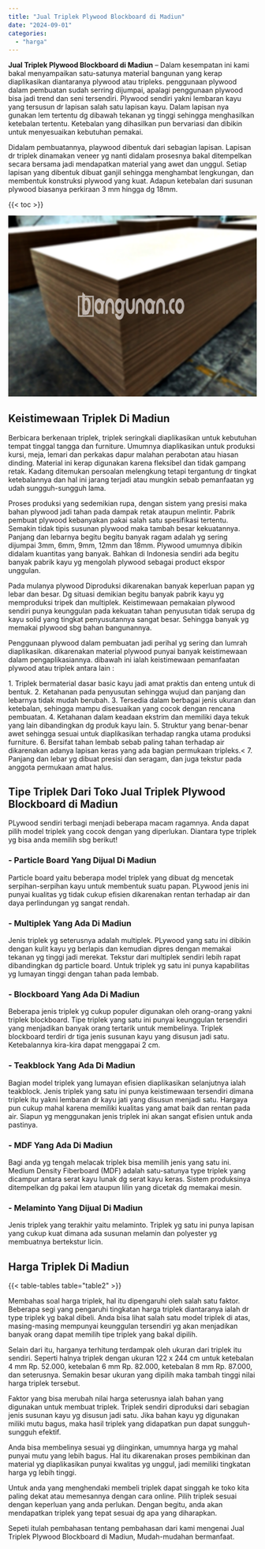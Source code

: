 ```yaml
---
title: "Jual Triplek Plywood Blockboard di Madiun"
date: "2024-09-01"
categories: 
  - "harga"
---
```


**Jual Triplek Plywood Blockboard di Madiun** – Dalam kesempatan ini kami bakal menyampaikan satu-satunya material bangunan yang kerap diaplikasikan diantaranya plywood atau tripleks. penggunaan plywood dalam pembuatan sudah serring dijumpai, apalagi penggunaan plywood bisa jadi trend dan seni tersendiri. Plywood sendiri yakni lembaran kayu yang tersusun dr lapisan salah satu lapisan kayu. Dalam lapisan nya gunakan lem tertentu dg dibawah tekanan yg tinggi sehingga menghasilkan ketebalan tertentu. Ketebalan yang dihasilkan pun bervariasi dan dibikin untuk menyesuaikan kebutuhan pemakai.

Didalam pembuatannya, playwood dibentuk dari sebagian lapisan. Lapisan dr triplek dinamakan veneer yg nanti didalam prosesnya bakal ditempelkan secara bersama jadi mendapatkan material yang awet dan unggul. Setiap lapisan yang dibentuk dibuat ganjil sehingga menghambat lengkungan, dan membentuk konstruksi plywood yang kuat. Adapun ketebalan dari susunan plywood biasanya perkiraan 3 mm hingga dg 18mm.

{{< toc >}}

![Jual Triplek Plywood Blockboard di Madiun](/images/jual-triplek-murah-41.png)

## Keistimewaan Triplek Di Madiun

Berbicara berkenaan triplek, triplek seringkali diaplikasikan untuk kebutuhan tempat tinggal tangga dan furniture. Umumnya diaplikasikan untuk produksi kursi, meja, lemari dan perkakas dapur malahan perabotan atau hiasan dinding. Material ini kerap digunakan karena fleksibel dan tidak gampang retak. Kadang ditemukan persoalan melengkung tetapi tergantung dr tingkat ketebalannya dan hal ini jarang terjadi atau mungkin sebab pemanfaatan yg udah sungguh-sungguh lama.

Proses produksi yang sedemikian rupa, dengan sistem yang presisi maka bahan plywood jadi tahan pada dampak retak ataupun melintir. Pabrik pembuat plywood kebanyakan pakai salah satu spesifikasi tertentu. Semakin tidak tipis susunan plywood maka tambah besar kekuatannya. Panjang dan lebarnya begitu begitu banyak ragam adalah yg sering dijumpai 3mm, 6mm, 9mm, 12mm dan 18mm. Plywood umumnya dibikin didalam kuantitas yang banyak. Bahkan di Indonesia sendiri ada begitu banyak pabrik kayu yg mengolah plywood sebagai product ekspor unggulan.

Pada mulanya plywood Diproduksi dikarenakan banyak keperluan papan yg lebar dan besar. Dg situasi demikian begitu banyak pabrik kayu yg memproduksi tripek dan multiplek. Keistimewaan pemakaian plywood sendiri punya keunggulan pada kekuatan tahan penyusutan tidak serupa dg kayu solid yang tingkat penyusutannya sangat besar. Sehingga banyak yg memakai plywood sbg bahan bangunannya.

Penggunaan plywood dalam pembuatan jadi perihal yg sering dan lumrah diaplikasikan. dikarenakan material plywood punyai banyak keistimewaan dalam pengaplikasiannya. dibawah ini ialah keistimewaan pemanfaatan plywood atau triplek antara lain :

1\. Triplek bermaterial dasar basic kayu jadi amat praktis dan enteng untuk di bentuk. 2. Ketahanan pada penyusutan sehingga wujud dan panjang dan lebarnya tidak mudah berubah. 3. Tersedia dalam berbagai jenis ukuran dan ketebalan, sehingga mampu disesuaikan yang cocok dengan rencana pembuatan. 4. Ketahanan dalam keadaan ekstrim dan memiliki daya tekuk yang lain dibandingkan dg produk kayu lain. 5. Struktur yang benar-benar awet sehingga sesuai untuk diaplikasikan terhadap rangka utama produksi furniture. 6. Bersifat tahan lembab sebab paling tahan terhadap air dikarenakan adanya lapisan keras yang ada bagian permukaan tripleks.< 7. Panjang dan lebar yg dibuat presisi dan seragam, dan juga tekstur pada anggota permukaan amat halus.

## Tipe Triplek Dari Toko Jual Triplek Plywood Blockboard di Madiun

PLywood sendiri terbagi menjadi beberapa macam ragamnya. Anda dapat pilih model triplek yang cocok dengan yang diperlukan. Diantara type triplek yg bisa anda memilih sbg berikut!

### \- Particle Board Yang Dijual Di Madiun

Particle board yaitu beberapa model triplek yang dibuat dg mencetak serpihan-serpihan kayu untuk membentuk suatu papan. PLywood jenis ini punyai kualitas yg tidak cukup efisien dikarenakan rentan terhadap air dan daya perlindungan yg sangat rendah.

### \- Multiplek Yang Ada Di Madiun

Jenis triplek yg seterusnya adalah multiplek. PLywood yang satu ini dibikin dengan kulit kayu yg berlapis dan kemudian dipres dengan memakai tekanan yg tinggi jadi merekat. Tekstur dari multiplek sendiri lebih rapat dibandingkan dg particle board. Untuk triplek yg satu ini punya kapabilitas yg lumayan tinggi dengan tahan pada lembab.

### \- Blockboard Yang Ada Di Madiun

Beberapa jenis triplek yg cukup populer digunakan oleh orang-orang yakni triplek blockboard. Tipe triplek yang satu ini punyai keunggulan tersendiri yang menjadikan banyak orang tertarik untuk membelinya. Triplek blockboard terdiri dr tiga jenis susunan kayu yang disusun jadi satu. Ketebalannya kira-kira dapat menggapai 2 cm.

### \- Teakblock Yang Ada Di Madiun

Bagian model triplek yang lumayan efisien diaplikasikan selanjutnya ialah teakblock. Jenis triplek yang satu ini punya keistimewaan tersendiri dimana triplek itu yakni lembaran dr kayu jati yang disusun menjadi satu. Hargaya pun cukup mahal karena memiliki kualitas yang amat baik dan rentan pada air. Siapun yg menggunakan jenis triplek ini akan sangat efisien untuk anda pastinya.

### \- MDF Yang Ada Di Madiun

Bagi anda yg tengah melacak triplek bisa memilih jenis yang satu ini. Medium Density Fiberboard (MDF) adalah satu-satunya type triplek yang dicampur antara serat kayu lunak dg serat kayu keras. Sistem produksinya ditempelkan dg pakai lem ataupun lilin yang dicetak dg memakai mesin.

### \- Melaminto Yang Dijual Di Madiun

Jenis triplek yang terakhir yaitu melaminto. Triplek yg satu ini punya lapisan yang cukup kuat dimana ada susunan melamin dan polyester yg membuatnya bertekstur licin.

## Harga Triplek Di Madiun

{{< table-tables table="table2" >}}

Membahas soal harga triplek, hal itu dipengaruhi oleh salah satu faktor. Beberapa segi yang pengaruhi tingkatan harga triplek diantaranya ialah dr type triplek yg bakal dibeli. Anda bisa lihat salah satu model triplek di atas, masing-masing mempunyai keunggulan tersendiri yg akan menjadikan banyak orang dapat memilih tipe triplek yang bakal dipilih.

Selain dari itu, harganya terhitung terdampak oleh ukuran dari triplek itu sendiri. Seperti halnya triplek dengan ukuran 122 x 244 cm untuk ketebalan 4 mm Rp. 52.000, ketebalan 6 mm Rp. 82.000, ketebalan 8 mm Rp. 87.000, dan seterusnya. Semakin besar ukuran yang dipilih maka tambah tinggi nilai harga triplek tersebut.

Faktor yang bisa merubah nilai harga seterusnya ialah bahan yang digunakan untuk membuat triplek. Triplek sendiri diproduksi dari sebagian jenis susunan kayu yg disusun jadi satu. Jika bahan kayu yg digunakan miliki mutu bagus, maka hasil triplek yang didapatkan pun dapat sungguh-sungguh efektif.

Anda bisa membelinya sesuai yg diinginkan, umumnya harga yg mahal punyai mutu yang lebih bagus. Hal itu dikarenakan proses pembikinan dan material yg diaplikasikan punyai kwalitas yg unggul, jadi memiliki tingkatan harga yg lebih tinggi.

Untuk anda yang menghendaki membeli triplek dapat singgah ke toko kita paling dekat atau memesannya dengan cara online. Pilih triplek sesuai dengan keperluan yang anda perlukan. Dengan begitu, anda akan mendapatkan triplek yang tepat sesuai dg apa yang diharapkan.

Sepeti itulah pembahasan tentang pembahasan dari kami mengenai Jual Triplek Plywood Blockboard di Madiun, Mudah-mudahan bermanfaat.
